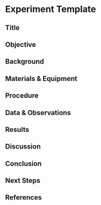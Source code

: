 # Experiment Template

## Title

## Objective

## Background

## Materials & Equipment

## Procedure

## Data & Observations

## Results

## Discussion

## Conclusion

## Next Steps

## References
